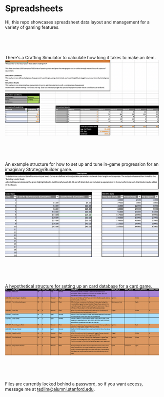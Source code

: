 # Spreadsheets
Hi, this repo showcases spreadsheet data layout and management for a variety of gaming features.</br></br></br></br></br>

There's a Crafting Simulator to calculate how long it takes to make an item.
![Crafting](images/craft_sim.png) </br></br></br></br></br>

An example structure for how to set up and tune in-game progression for an imaginary Strategy/Builder game.
![Progression](images/build_prog.png) </br></br></br></br></br>

A hypothetical structure for setting up an card database for a card game.
![Inventory](images/card_inventory.png) </br></br></br></br></br>

Files are currently locked behind a password, so if you want access, message me at tedlim@alumni.stanford.edu.
